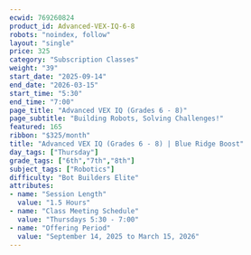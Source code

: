 ```yaml
---
ecwid: 769260824
product_id: Advanced-VEX-IQ-6-8
robots: "noindex, follow"
layout: "single"
price: 325
category: "Subscription Classes"
weight: "39"
start_date: "2025-09-14"
end_date: "2026-03-15"
start_time: "5:30"
end_time: "7:00"
page_title: "Advanced VEX IQ (Grades 6 - 8)"
page_subtitle: "Building Robots, Solving Challenges!"
featured: 165
ribbon: "$325/month"
title: "Advanced VEX IQ (Grades 6 - 8) | Blue Ridge Boost"
day_tags: ["Thursday"]
grade_tags: ["6th","7th","8th"]
subject_tags: ["Robotics"]
difficulty: "Bot Builders Elite"
attributes:
- name: "Session Length"
  value: "1.5 Hours"
- name: "Class Meeting Schedule"
  value: "Thursdays 5:30 - 7:00"
- name: "Offering Period"
  value: "September 14, 2025 to March 15, 2026"
---
```

